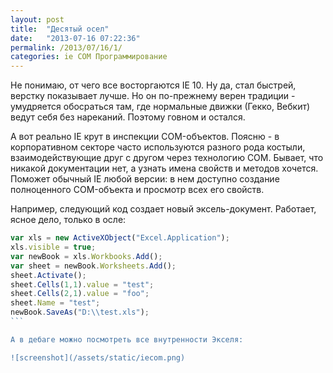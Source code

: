 ```yaml
---
layout: post
title:  "Десятый осел"
date:   "2013-07-16 07:22:36"
permalink: /2013/07/16/1/
categories: ie COM Программирование
---
```


Не понимаю, от чего все восторгаются IE 10. Ну да, стал быстрей,
верстку показывает лучше. Но он по-прежнему верен традиции -
умудряется обосраться там, где нормальные движки (Гекко, Вебкит) ведут
себя без нареканий. Поэтому говном и остался.

А вот реально IE крут в инспекции COM-объектов. Поясню - в
корпоративном секторе часто используются разного рода костыли,
взаимодействующие друг с другом через технологию СOM. Бывает, что
никакой документации нет, а узнать имена свойств и методов
хочется. Поможет обычный IE любой версии: в нем доступно создание
полноценного COM-объекта и просмотр всех его свойств.

Например, следующий код создает новый эксель-документ. Работает, ясное
дело, только в осле:

~~~ javascript
var xls = new ActiveXObject("Excel.Application");
xls.visible = true;
var newBook = xls.Workbooks.Add();
var sheet = newBook.Worksheets.Add();
sheet.Activate();
sheet.Cells(1,1).value = "test";
sheet.Cells(2,1).value = "foo";
sheet.Name = "test";
newBook.SaveAs("D:\\test.xls");
```

А в дебаге можно посмотреть все внутренности Экселя:

![screenshot](/assets/static/iecom.png)
